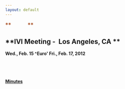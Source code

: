 ```yaml
---
layout: default
---
```

<div id="rightCol0">

<span style="font-size:14.0pt;color:#993300"> **          ** </span>

## **IVI Meeting -  Los Angeles, CA **  
**Wed., Feb. 15 ^Euro' Fri., Feb. 17, 2012**  
  

##  

**[Minutes](2012FebMeetingSummary%20Final.docx)**

 

 

 

  

 

 

 

<span style="font-size:10.0pt;font-family:&quot;Arial&quot;,&quot;sans-serif&quot;">  
  
</span>

 

 

</div>

